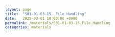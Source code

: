 ```yaml
---
layout: page
title:  "S01-01-03-15. File Handling"
date:   2025-03-01 10:00:00 +0900
permalink: /materials/S01-01-03-15_File_Handling
categories: materials
---
```


